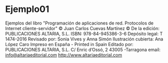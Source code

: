 # Ejemplo01
Ejemplos del libro "Programación de aplicaciones de red. Protocolos de Internet cliente-servidor"
© Juan Carlos Cuevas Martínez
© De la edición: PUBLICACIONES ALTARIA, S.L.
ISBN: 978-84-945386-3-6
Depósito legal: T 1474-2016
Revisado por: Sonia Vives y Anna Simón
Ilustración cubierta: Ana López Caro
Impreso en España - Printed in Spain
Editado por:
PUBLICACIONES ALTARIA, S.L.
C/ Enric d’Ossó, 2
43005 -Tarragona
email: info@altariaeditorial.com
http://www.altariaeditorial.com
